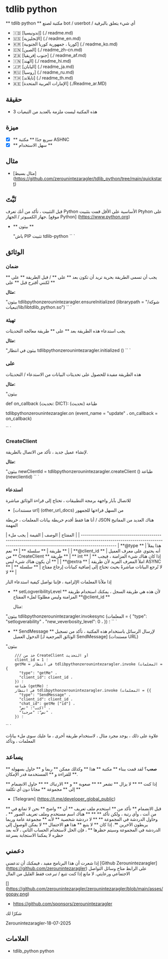 # tdlib python

** tdlib python ** مكتبة لصنع bot / userbot / أي شيء يتعلق بالبرقية

- 🇮🇩 [إندونيسيا] (./ readme.md)
- 🇺🇸 [الإنجليزية] (./ readme_en.md)
- 🇰🇷 [كوريا ، جمهورية كوريا الجنوبية] (./ readme_ko.md)
- 🇨🇳 [الصين] (./ readme_zh-cn.md)
- 🇿🇦 [جنوب إفريقيا] (./ readme_af.md)
- 🇮🇳 [الهند] (./ readme_hi.md)
- 🇯🇵 [اليابان] (./ readme_ja.md)
- 🇷🇺 [روسيا] (./ readme_ru.md)
- 🇹🇭 [تايلاند] (./ readme_th.md)
- 🇦🇪 [الإمارات العربية المتحدة] (./Readme_ar.MD)


## حقيقة

- هذه المكتبة ليست ملزمة بالعديد من التبعيات 3

## ميزة

- [X] ** سريع جدًا ** مكتبة ASHNC
- [x] ** سهل الاستخدام **

## مثال

- [مثال بسيط] (https://github.com/zerounintezaragler/tdlib_python/tree/main/quickstart)



## ثَبَّتَ

قبل التثبيت ، تأكد من أنك تعرف Python الأساسية على الأقل قمت بتثبيت Ptyhon على جهاز الكمبيوتر / الجهاز. [موقع Python] (https://www.python.org)

- ** بيثون **

  "باش
  PIP تثبيت tdlib-python
  `` `

## الوثائق

### ضمان

يجب أن تسمى الطريقة بحرية تريد أن تكون بعد ** على ** / قبل الطريقة ** على ** لكنني أقترح قبل ** على **

**مثال:**

"بيثون
  tdlibpythonzerounintezaragler.ensureInitialized (librarypath = "شوكة/تبعيات/lib/libtdlib_python.so")
`` `

### تهيئة

يجب استدعاء هذه الطريقة بعد ** على ** طريقة معالجة التحديثات

**مثال:**

"بيثون
  في انتظار tdlibpythonzerounintezaragler.initialized ()
`` `

### على

هذه الطريقة مفيدة للحصول على تحديثات البيانات من الاستدعاء / التحديثات

**مثال:**

"بيثون

  def on_callback (تحديث: DICT):
    طباعة (تحديث)

  tdlibpythonzerounintezaragler.on (event_name = "update" ، on_callback = on_callback)
  
`` `


### CreateClient

لإنشاء عميل جديد ، تأكد من الاتصال بالطريقة.

**مثال:**

"بيثون
newClientId = tdlibpythonzerounintezaragler.createClient ()
طباعة (newclientid)
`` `


### استدعاء

للاتصال بآبار واجهة برمجة التطبيقات ، تحتاج إلى قراءة الوثائق مباشرة

- [مستندات url] (other_url_docs) من السهل قراءتها للجمهور 

أنا هنا فقط أقدم خريطة بيانات المعلمات ، خريطة / JSON هناك العديد من المفاتيح المهمة


| المفتاح | الوصف | القيمة | يجب ملء |
| -----------------------------------------------------------------------------------------------------------------------------------------------------------------------------
| **@type ** | هذا يملأ طريقة | ** سلسلة ** | ** نعم ** |
| **@client_id ** | أنه يحتوي على معرف العميل من ** CreateClient ** طريقة ** | ** int ** | ** إذا كان هناك شيء المزامنة ، فيجب أن يكون هناك شيء ليس ** |
| **@extra ** | املأ المعرف الفريد لأن طريقة ASYNC لا تُرجع البيانات مباشرةً بحيث تحتاج إلى إضافية كبيانات إرجاع مفتاح | ** سلسلة ** | ** لا ** |


إذا ملأنا المعلمات الإلزامية ، فإننا نواصل كيفية استدعاء النار

- ** setLogveribilityLevel **
  لأن هذه هي طريقة السجل ، يمكنك استخدام طريقة المزامنة 
  وليس مطلوبًا لملء المفتاح **@client_id **

  مثال: 


"بيثون
  tdlibpythonzerounintezaragler.invokesync (المعلمات = {
    "type": "setlogverability" ،
    "new_veverbosity_level": 0 ،
  }) ؛
`` `

- ** SendMessage **
  لإرسال الرسائل باستخدام هذه المكتبة ، تأكد من تسجيل الدخول العميل
  [الوثائق المرجعية لـ SendMessage] (مستندات URL)

"بيثون

        /// خذ من CreateClient أو التحديث
        client_id = 1 ؛
        getMe = في انتظار tdlibpythonzerounintezaragler.invoke (المعلمات = {
          "type": "getMe" ،
          "client_id": client_id ،
        }) ؛
        طباعة (getMe) ؛
        في انتظار tdlibpythonzerounintezaragler.invoke (المعلمات = {{
          "type": "SendMessage" ،
          "client_id": client_id ،
          "chat_id": getMe ["id"] ،
          "اكتب": "نص" ،
          "نص": "مرحبا" ،
        }) ؛
`` `

علاوة على ذلك ، يوجد مجرد مثال ، لاستخدام طريقة أخرى ، ما عليك سوى ملء بيانات المعلمات ، وتأكد



## يساعد

**صعب**؟ لقد قمت ببناء ** مكتبة ** هذا ** وكذلك ممكن ** ربما و ** حاول بسهولة ** للقراءة و ** المستخدمة قدر الإمكان **. 

إذا كنت ** ** لا يزال ** تشعر ** ** صعوبة ** و ** الارتباك ** ** حاول الانضمام ** إلى ** مجموعة ** مجانا دون أي تكلفة **

- [Telegram] (https://t.me/developer_global_public)

** قبل الانضمام ** تأكد من ** استخدم ملف تعريف ** أن ** واضح ** نحن لا تمانع في من أنت ، وأي رتبة ، ولكن تأكد ** ** ** هناك اسم مستخدم وملف تعريف الصور ** ، وحاول الدردشة في المجموعة ** ** لا دردشة شخصية ** لأنه ** مجموعة عامة وربما يربطون الآخرين **. إذا كان ** لا يتبع ** هذا هو الاحتمال ** لا يمكن الوصول إلى الدردشة في المجموعة وسيتم حظرها ** ، فإن الحل لاستخدام الحساب الثاني ، لأنه بعد حظره لا يمكننا الاستجابة بسرعة


## دعمني

إذا شعرت أن هذا البرنامج مفيد ، فيمكنك أن تدعمني [Github Zerounintezaragler] (https://github.com/zerounintezaragler) على الرابط متاح وسائل التواصل الاجتماعي ورعايتي. لا مانع إذا كنت تتبع / تبرعت فقط القليل من المال

[] (https://github.com/zerounintezaragler/zerounintezaragler/blob/main/asses/gopay.png)

- https://github.com/sponsors/zerounintezaragler

شكرًا لك


Zerounintezaragler-18-07-2025


## العلامات

- tdlib_python python
